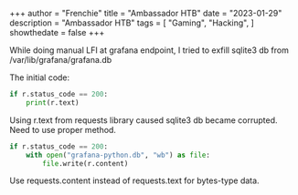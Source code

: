 +++
author = "Frenchie"
title = "Ambassador HTB"
date = "2023-01-29"
description = "Ambassador HTB"
tags = [
    "Gaming",
    "Hacking",
]
showthedate = false
+++

While doing manual LFI at grafana endpoint, I tried to exfill sqlite3 db from /var/lib/grafana/grafana.db

<!--more-->

The initial code:
```python
if r.status_code == 200:
    print(r.text)
```

Using r.text from requests library caused sqlite3 db became corrupted.
Need to use proper method.
```python
if r.status_code == 200:
    with open("grafana-python.db", "wb") as file:
        file.write(r.content)
```

Use requests.content instead of requests.text for bytes-type data.